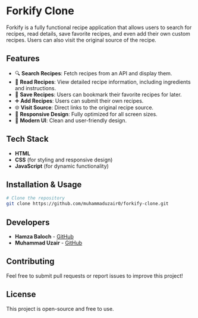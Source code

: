 # Forkify Clone

Forkify is a fully functional recipe application that allows users to search for recipes, read details, save favorite recipes, and even add their own custom recipes. Users can also visit the original source of the recipe.

## Features

- 🔍 **Search Recipes**: Fetch recipes from an API and display them.
- 📖 **Read Recipes**: View detailed recipe information, including ingredients and instructions.
- 💾 **Save Recipes**: Users can bookmark their favorite recipes for later.
- ➕ **Add Recipes**: Users can submit their own recipes.
- 🌐 **Visit Source**: Direct links to the original recipe source.
- 📱 **Responsive Design**: Fully optimized for all screen sizes.
- 🎨 **Modern UI**: Clean and user-friendly design.

## Tech Stack

- **HTML**
- **CSS** (for styling and responsive design)
- **JavaScript** (for dynamic functionality)

## Installation & Usage

```sh
# Clone the repository
git clone https://github.com/muhammaduzair0/forkify-clone.git
```

## Developers

- **Hamza Baloch** - [GitHub](https://github.com/Hamzabaloch08)
- **Muhammad Uzair** - [GitHub](https://github.com/muhammaduzair0)

## Contributing

Feel free to submit pull requests or report issues to improve this project!

## License

This project is open-source and free to use.
